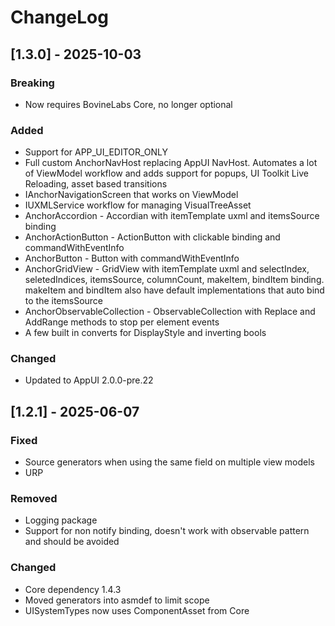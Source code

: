 # ChangeLog

## [1.3.0] - 2025-10-03

### Breaking
* Now requires BovineLabs Core, no longer optional

### Added
* Support for APP_UI_EDITOR_ONLY
* Full custom AnchorNavHost replacing AppUI NavHost. Automates a lot of ViewModel workflow and adds support for popups, UI Toolkit Live Reloading, asset based transitions
* IAnchorNavigationScreen that works on ViewModel
* IUXMLService workflow for managing VisualTreeAsset
* AnchorAccordion - Accordian with itemTemplate uxml and itemsSource binding
* AnchorActionButton - ActionButton with clickable binding and commandWithEventInfo
* AnchorButton - Button with commandWithEventInfo
* AnchorGridView - GridView with itemTemplate uxml and selectIndex, seletedIndices, itemsSource, columnCount, makeItem, bindItem binding. makeItem and bindItem also have default implementations that auto bind to the itemsSource
* AnchorObservableCollection - ObservableCollection with Replace and AddRange methods to stop per element events
* A few built in converts for DisplayStyle and inverting bools

### Changed
* Updated to AppUI 2.0.0-pre.22

## [1.2.1] - 2025-06-07

### Fixed
* Source generators when using the same field on multiple view models
* URP

### Removed
* Logging package
* Support for non notify binding, doesn't work with observable pattern and should be avoided

### Changed
* Core dependency 1.4.3
* Moved generators into asmdef to limit scope
* UISystemTypes now uses ComponentAsset from Core
